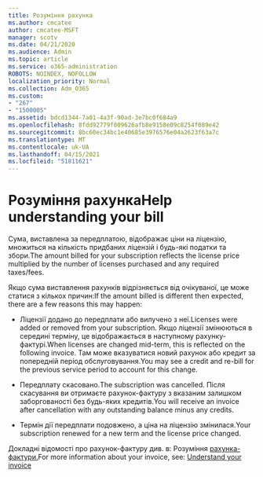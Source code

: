 ```yaml
---
title: Розуміння рахунка
ms.author: cmcatee
author: cmcatee-MSFT
manager: scotv
ms.date: 04/21/2020
ms.audience: Admin
ms.topic: article
ms.service: o365-administration
ROBOTS: NOINDEX, NOFOLLOW
localization_priority: Normal
ms.collection: Adm_O365
ms.custom:
- "267"
- "1500005"
ms.assetid: bdcd1344-7a01-4a3f-90ad-3e7bc0f684a9
ms.openlocfilehash: 8fdd92779f009626afb8e9158e09c8254f089e42
ms.sourcegitcommit: 8bc60ec34bc1e40685e3976576e04a2623f63a7c
ms.translationtype: MT
ms.contentlocale: uk-UA
ms.lasthandoff: 04/15/2021
ms.locfileid: "51811621"
---
```

# <a name="help-understanding-your-bill"></a><span data-ttu-id="ec075-102">Розуміння рахунка</span><span class="sxs-lookup"><span data-stu-id="ec075-102">Help understanding your bill</span></span>

<span data-ttu-id="ec075-103">Сума, виставлена за передплатою, відображає ціни на ліцензію, множиться на кількість придбаних ліцензій і будь-які податки та збори.</span><span class="sxs-lookup"><span data-stu-id="ec075-103">The amount billed for your subscription reflects the license price multiplied by the number of licenses purchased and any required taxes/fees.</span></span>
  
<span data-ttu-id="ec075-104">Якщо сума виставлення рахунків відрізняється від очікуваної, це може статися з кількох причин:</span><span class="sxs-lookup"><span data-stu-id="ec075-104">If the amount billed is different then expected, there are a few reasons this may happen:</span></span>
  
- <span data-ttu-id="ec075-105">Ліцензії додано до передплати або вилучено з неї.</span><span class="sxs-lookup"><span data-stu-id="ec075-105">Licenses were added or removed from your subscription.</span></span> <span data-ttu-id="ec075-106">Якщо ліцензії змінюються в середині терміну, це відображається в наступному рахунку-фактурі.</span><span class="sxs-lookup"><span data-stu-id="ec075-106">When licenses are changed mid-term, this is reflected on the following invoice.</span></span> <span data-ttu-id="ec075-107">Там може вказуватися новий рахунок або кредит за попередній період обслуговування.</span><span class="sxs-lookup"><span data-stu-id="ec075-107">You may see a credit and re-bill for the previous service period to account for this change.</span></span>

- <span data-ttu-id="ec075-108">Передплату скасовано.</span><span class="sxs-lookup"><span data-stu-id="ec075-108">The subscription was cancelled.</span></span> <span data-ttu-id="ec075-109">Після скасування ви отримаєте рахунок-фактуру з вказаним залишком заборгованості без будь-яких кредитів.</span><span class="sxs-lookup"><span data-stu-id="ec075-109">You will receive an invoice after cancellation with any outstanding balance minus any credits.</span></span>

- <span data-ttu-id="ec075-110">Термін дії передплати подовжено, а ціна на ліцензію змінилася.</span><span class="sxs-lookup"><span data-stu-id="ec075-110">Your subscription renewed for a new term and the license price changed.</span></span>

<span data-ttu-id="ec075-111">Докладні відомості про рахунок-фактуру див. в: Розуміння [рахунка-фактури.](https://docs.microsoft.com/microsoft-365/commerce/billing-and-payments/understand-your-invoice2)</span><span class="sxs-lookup"><span data-stu-id="ec075-111">For more information about your invoice, see: [Understand your invoice](https://docs.microsoft.com/microsoft-365/commerce/billing-and-payments/understand-your-invoice2)</span></span>